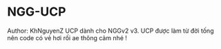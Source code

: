 # NGG-UCP
 Author: KhNguyenZ
 UCP dành cho NGGv2 v3.
 UCP được làm từ đời tống nên code có vẻ hơi rối ae thông cảm nhé !
 
